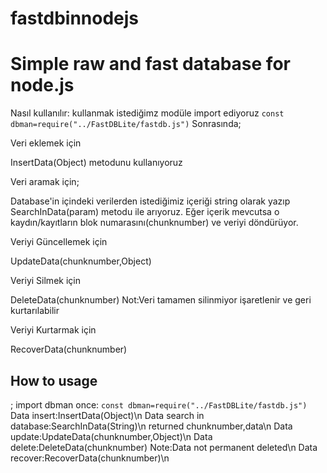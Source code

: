 # fastdbinnodejs
<h1>Simple raw and fast database for node.js</h1>
Nasıl kullanılır:
kullanmak istediğimz modüle import ediyoruz
<code>const dbman=require("../FastDBLite/fastdb.js")</code>
Sonrasında;
<p>Veri eklemek için</p>
InsertData(Object) metodunu kullanıyoruz
<p>Veri aramak için;</p>
Database'in içindeki verilerden istediğimiz içeriği string olarak yazıp
SearchInData(param) metodu ile arıyoruz. Eğer içerik mevcutsa o kaydın/kayıtların
blok numarasını(chunknumber) ve veriyi döndürüyor.
<p>Veriyi Güncellemek için</p>
UpdateData(chunknumber,Object)
<p>Veriyi Silmek için</p>
DeleteData(chunknumber) Not:Veri tamamen silinmiyor işaretlenir ve geri kurtarılabilir
<p>Veriyi Kurtarmak için</p>
RecoverData(chunknumber)
 
<h2>How to usage</h2>;
import dbman once:
<code>const dbman=require("../FastDBLite/fastdb.js")</code>
Data insert:InsertData(Object)\n
Data search in database:SearchInData(String)\n
returned chunknumber,data\n
Data update:UpdateData(chunknumber,Object)\n
Data delete:DeleteData(chunknumber) Note:Data not permanent deleted\n
Data recover:RecoverData(chunknumber)\n
